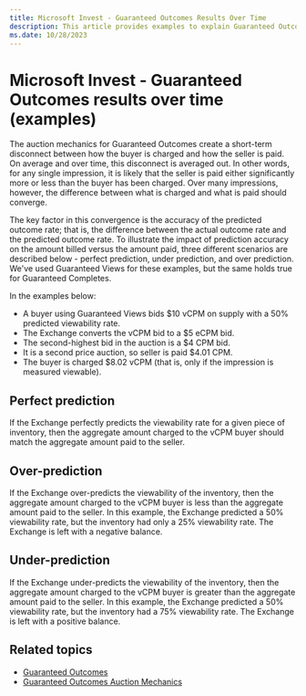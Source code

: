 ```yaml
---
title: Microsoft Invest - Guaranteed Outcomes Results Over Time
description: This article provides examples to explain Guaranteed Outcomes. The short-term disconnect created between buyer and seller is averaged out over time. 
ms.date: 10/28/2023
---
```


# Microsoft Invest - Guaranteed Outcomes results over time (examples)

The auction mechanics for Guaranteed Outcomes create a short-term disconnect between how the buyer is charged and how the seller is paid.
On average and over time, this disconnect is averaged out. In other words, for any single impression, it is likely that the seller is paid
either significantly more or less than the buyer has been charged. Over many impressions, however, the difference between what is charged and what is paid should converge.

The key factor in this convergence is the accuracy of the predicted outcome rate; that is, the difference between the actual outcome rate
and the predicted outcome rate. To illustrate the impact of prediction accuracy on the amount billed versus the amount paid, three different scenarios are described below - perfect prediction, under prediction, and over prediction. We've used Guaranteed Views for these examples, but the same holds true for Guaranteed Completes.

In the examples below:

- A buyer using Guaranteed Views bids $10 vCPM on supply with a 50% predicted viewability rate.
- The Exchange converts the vCPM bid to a $5 eCPM bid.
- The second-highest bid in the auction is a $4 CPM bid.
- It is a second price auction, so seller is paid $4.01 CPM.
- The buyer is charged $8.02 vCPM (that is, only if the impression is measured viewable).

## Perfect prediction

If the Exchange perfectly predicts the viewability rate for a given piece of inventory, then the aggregate amount charged to the vCPM buyer should match the aggregate amount paid to the seller.

## Over-prediction

If the Exchange over-predicts the viewability of the inventory, then the aggregate amount charged to the vCPM buyer is less than the aggregate amount paid to the seller. In this example, the Exchange predicted a 50% viewability rate, but the inventory had only a 25% viewability rate. The Exchange is left with a negative balance.

## Under-prediction

If the Exchange under-predicts the viewability of the inventory, then the aggregate amount charged to the vCPM buyer is greater than the aggregate amount paid to the seller. In this example, the Exchange predicted a 50% viewability rate, but the inventory had a 75% viewability rate. The Exchange is left with a positive balance.

## Related topics

- [Guaranteed Outcomes](guaranteed-outcomes.md)
- [Guaranteed Outcomes Auction Mechanics](guaranteed-outcomes-auction-mechanics.md)
